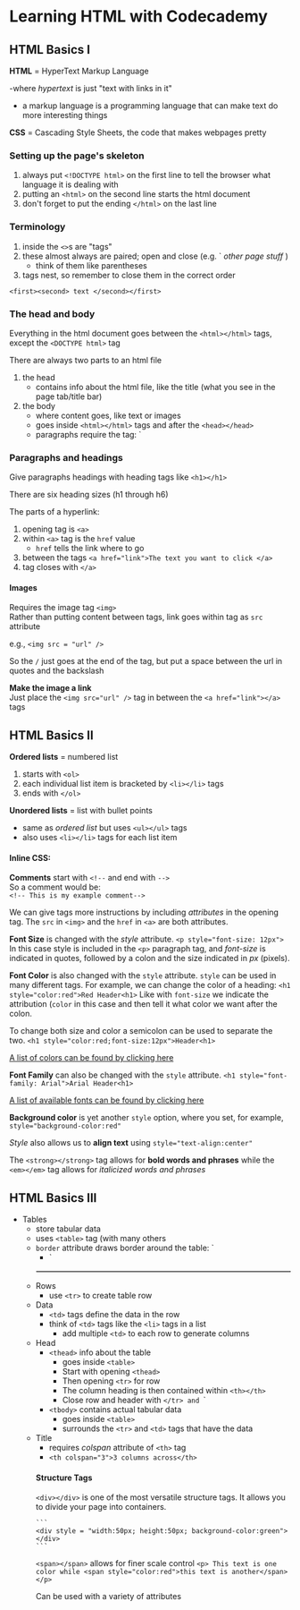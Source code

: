 # Learning HTML with Codecademy

## HTML Basics I
**HTML** = HyperText Markup Language   

-where *hypertext* is just "text with links in it"  
- a markup language is a programming language that can make text do more interesting things

**CSS** = Cascading Style Sheets, the code that makes webpages pretty

### Setting up the page's skeleton

1. always put `<!DOCTYPE html>` on the first line to tell the browser what language it is dealing with
2. putting an `<html>` on the second line starts the html document
3. don't forget to put the ending `</html>` on the last line  

### Terminology

1. inside the `<>`s are "tags"  
2. these almost always are paired; open and close (e.g. `<html> *other page stuff* </html>)  
	- think of them like parentheses
3. tags nest, so remember to close them in the correct order

```
<first><second> text </second></first>
```


### The head and body  
Everything in the html document goes between the `<html></html>` tags, except the `<DOCTYPE html>` tag

There are always two parts to an html file
1. the head
	- contains info about the html file, like the title (what you see in the page tab/title bar)
2. the body
	- where content goes, like text or images
	- goes inside `<html></html>` tags and after the `<head></head>`
	- paragraphs require the tag: `<p></p>


### Paragraphs and headings  
Give paragraphs headings with heading tags like `<h1></h1>`  

There are six heading sizes (h1 through h6)  

The parts of a hyperlink:
1. opening tag is `<a>`
2. within `<a>` tag is the `href` value
	- `href` tells the link where to go
3. between the tags `<a href="link">The text you want to click </a>`
4. tag closes with `</a>`

#### Images
Requires the image tag `<img>`  
Rather than putting content between tags, link goes within tag as `src` attribute  

e.g., `<img src = "url" />`  

So the `/` just goes at the end of the tag, but put a space between the url in quotes and the backslash

**Make the image a link**  
Just place the `<img src="url" />` tag in between the `<a href="link"></a>` tags


## HTML Basics II

**Ordered lists** = numbered list
1. starts with `<ol>`
2. each individual list item is bracketed by `<li></li>` tags
3. ends with `</ol>`

**Unordered lists** = list with bullet points
- same as *ordered list* but uses `<ul></ul>` tags  
- also uses `<li></li>` tags for each list item	  

#### Inline CSS:
**Comments** start with `<!--` and end with `-->`  
So a comment would be:  
	```
	<!-- This is my example comment-->
	```  

We can give tags more instructions by including *attributes* in the opening tag. The `src` in `<img>` and the `href` in `<a>` are both attributes. 

**Font Size** is changed with the *style* attribute. 
	```
	<p style="font-size: 12px">
	```  
In this case style is included in the `<p>` paragraph tag, and *font-size* is indicated in quotes, followed by a colon and the size indicated in *px* (pixels). 

**Font Color** is also changed with the `style` attribute. `style` can be used in many different tags. For example, we can change the color of a heading:
	```
	<h1 style="color:red">Red Header<h1>
	```
Like with `font-size` we indicate the attribution (`color` in this case and then tell it what color we want after the colon. 

To change both size and color a semicolon can be used to separate the two. 
	```
	<h1 style="color:red;font-size:12px">Header<h1>
	```

[A list of colors can be found by clicking here](http://www.w3.org/TR/css3-color/#svg-color)  

**Font Family** can also be changed with the `style` attribute. 
	```
	<h1 style="font-family: Arial">Arial Header<h1>
	```
  
[A list of available fonts can be found by clicking here](http://www.w3.org/TR/CSS21/fonts.html#generic-font-families)

**Background color** is yet another `style` option, where you set, for example, `style="background-color:red"`

*Style* also allows us to **align text** using `style="text-align:center"`

The `<strong></strong>` tag allows for **bold words and phrases** while the `<em></em>` tag allows for *italicized words and phrases*  

## HTML Basics III  
- Tables
	- store tabular data
	- uses `<table>` tag (with many others
	- `border` attribute draws border around the table: `<table border="1px">
		- `<table style="border-collapse:collapse"> 
- Rows
	- use `<tr>` to create table row
- Data
	- `<td>` tags define the data in the row
	- think of `<td>` tags like the `<li>` tags in a list
		- add multiple `<td>` to each row to generate columns
- Head 
	- `<thead>` info about the table
		- goes inside `<table>`
		- Start with opening `<thead>`
		- Then opening `<tr>` for row
		- The column heading is then contained within `<th></th>`
		- Close row and header with `</tr> and `</thead>`
	- `<tbody>` contains actual tabular data
		- goes inside `<table>`
		- surrounds the `<tr>` and `<td>` tags that have the data
- Title
	- requires *colspan* attribute of `<th>` tag
	- `<th colspan="3">3 columns across</th>`

#### Structure Tags

`<div></div>` is one of the most versatile structure tags. It allows you to divide your page into containers. 

	```
	<div style = "width:50px; height:50px; background-color:green"></div>
	```

`<span></span>` allows for finer scale control
	```
	<p> This text is one color while <span style="color:red">this text is another</span></p>
	```

Can be used with a variety of attributes